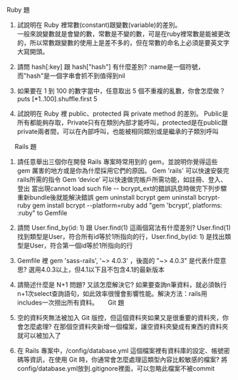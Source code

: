 Ruby 題
  1.	試說明在 Ruby 裡常數(constant)跟變數(variable)的差別。  
    一般來說變數就是會變的數，常數是不變的數，可是在ruby裡常數是能被更改的，所以常數跟變數的使用上是差不多的，但在常數的命名上必須是要英文字大寫開頭。
    
  2.	請問 hash[:key] 跟 hash["hash"] 有什麼差別?
    :name是一個符號，而"hash"是一個字串會抓不到值得到nil
    
  3.	如果要在 1 到 100 的數字當中，任意取出 5 個不重複的亂數，你會怎麼做？
    puts [*1..100].shuffle.first 5
    
  4.	試說明在 Ruby 裡 public、protected 與 private method 的差別。
    Public是所有都能夠存取，Private只有在類別內部才能呼叫，protected是在public跟private兩者間，可以在內部呼叫，也能被相同類別或是繼承的子類別呼叫

 
Rails 題
  1.	請任意舉出三個你在開發 Rails 專案時常用到的 gem，並說明你覺得這些 gem 厲害的地方或是你為什麼採用它們的原因。
    Gem 'rails' 可以快速安裝完rails所需的指令
    Gem ‘device’ 可以快速做完帳戶所需功能，如註冊、登入、登出
    當出現cannot load such file -- bcrypt_ext的錯誤訊息時做完下列步驟重新bundle後就能解決錯誤
      gem uninstall bcrypt
      gem uninstall bcrypt-ruby
      gem install bcrypt --platform=ruby
      add "gem 'bcrypt', platforms: :ruby" to Gemfile
    
  2.	請問 User.find_by(id: 1) 跟 User.find(1) 這兩個寫法有什麼差別?
    User.find(1)找到類型是User，符合所有id等於1所指向的行，User.find_by(id: 1) 是找出類型是User，符合第一個id等於1所指向的行

  3.	Gemfile 裡 gem 'sass-rails', '~> 4.0.3' ，後面的 "~> 4.0.3" 是代表什麼意思?
    選用4.0.3以上，但4.1以下且不包含4.1的最新版本
    
  4.	請簡述什麼是 N+1 問題? 又該怎麼解決它?
    如果要查詢n筆資料，就必須執行n+1次select查詢語句，如此效率很慢會影響性能。解決方法：rails用includes一次撈出所有資料。
 
Git 題
  1.	空的資料夾無法被加入 Git 版控，但這個資料夾如果又是很重要的資料夾，你會怎麼處理?
    在那個空資料夾新增一個檔案，讓空資料夾變成有東西的資料夾就可以被加入了
  
  2.	在 Rails 專案中，/config/database.yml 這個檔案裡有資料庫的設定、帳號密碼等資訊，在使用 Git 時，你通常會怎麼處理這類型內容比較敏感的檔案?
    將 config/database.yml放到.gitignore裡面，可以忽略此檔案不被commit


